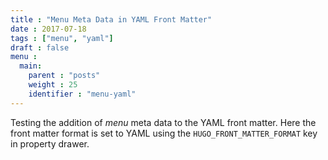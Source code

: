 ```yaml
---
title : "Menu Meta Data in YAML Front Matter"
date : 2017-07-18
tags : ["menu", "yaml"]
draft : false
menu :
  main:
    parent : "posts"
    weight : 25
    identifier : "menu-yaml"
---
```


Testing the addition of *menu* meta data to the YAML front matter. Here the front matter format is set to YAML using the `HUGO_FRONT_MATTER_FORMAT` key in property drawer.
